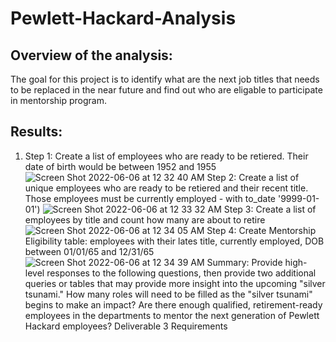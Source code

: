 # Pewlett-Hackard-Analysis

## Overview of the analysis:
The goal for this project is to identify what are the next job titles that needs to be replaced in the near future and find out who are eligable  to participate in mentorship program. 
## Results: 
1. Step 1: Create a list of  employees who are ready to be retiered. Their date of birth would be between 1952 and 1955
![Screen Shot 2022-06-06 at 12 32 40 AM](https://user-images.githubusercontent.com/103322251/172097714-bea3deee-d15c-4cdc-b80b-35e0ab86b802.png)
Step 2: Create a list of unique employees who are ready to be retiered and their recent title. Those employees must be currently employed -  with to_date '9999-01-01')
![Screen Shot 2022-06-06 at 12 33 32 AM](https://user-images.githubusercontent.com/103322251/172097954-9589a2a4-ff88-4f44-8d72-b36c58089556.png)
Step 3: Create a list of employees by title  and count how many are about to retire
![Screen Shot 2022-06-06 at 12 34 05 AM](https://user-images.githubusercontent.com/103322251/172098034-4777726f-7f4f-48fa-9409-6399325d0d92.png)
Step 4: Create Mentorship Eligibility table: employees with their lates title, currently employed, DOB between 01/01/65 and 12/31/65
![Screen Shot 2022-06-06 at 12 34 39 AM](https://user-images.githubusercontent.com/103322251/172098109-c3b4a3da-7d7d-465f-9246-9e6667a9293b.png)
Summary: Provide high-level responses to the following questions, then provide two additional queries or tables that may provide more insight into the upcoming "silver tsunami."
How many roles will need to be filled as the "silver tsunami" begins to make an impact?
Are there enough qualified, retirement-ready employees in the departments to mentor the next generation of Pewlett Hackard employees?
Deliverable 3 Requirements

